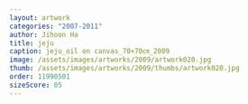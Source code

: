 ```yaml
---
layout: artwork
categories: "2007-2011"
author: Jihoon Ha
title: jeju
caption: jeju_oil on canvas_70×70㎝_2009
image: /assets/images/artworks/2009/artwork020.jpg
thumb: /assets/images/artworks/2009/thumbs/artwork020.jpg
order: 11990501
sizeScore: 05
---
```

